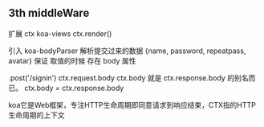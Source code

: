 ## 3th middleWare
扩展 ctx
koa-views 
ctx.render()

引入 koa-bodyParser 解析提交过来的数据
{name, password, repeatpass, avatar}
保证 取值的时候 存在 body 属性

.post('/signin')
ctx.request.body
ctx.body 就是 ctx.response.body 的别名而已。 ctx.body = ctx.response.body

koa它是Web框架，专注HTTP生命周期即同意请求到响应结束，CTX指的HTTP生命周期的上下文